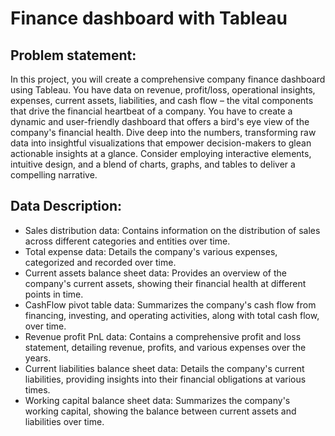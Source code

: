# Finance dashboard with Tableau

## Problem statement:

In this project, you will create a comprehensive company finance dashboard using Tableau.
You have data on revenue, profit/loss, operational insights, expenses, current assets, 
liabilities, and cash flow – the vital components that drive the financial heartbeat of a company.
You have to create a dynamic and user-friendly dashboard that offers a bird's eye view of the company's financial health. 
Dive deep into the numbers, transforming raw data into insightful visualizations that empower decision-makers to glean actionable insights at a glance. 
Consider employing interactive elements, intuitive design, and a blend of charts, graphs, and tables to deliver a compelling narrative.

## Data Description:

* Sales distribution data: Contains information on the distribution of sales across different categories and entities over time.
* Total expense data: Details the company's various expenses, categorized and recorded over time.
* Current assets balance sheet data: Provides an overview of the company's current assets, showing their financial health at different points in time.
* CashFlow pivot table data: Summarizes the company's cash flow from financing, investing, and operating activities, along with total cash flow, over time.
* Revenue profit PnL data: Contains a comprehensive profit and loss statement, detailing revenue, profits, and various expenses over the years.
* Current liabilities balance sheet data: Details the company's current liabilities, providing insights into their financial obligations at various times.
* Working capital balance sheet data: Summarizes the company's working capital, showing the balance between current assets and liabilities over time.
